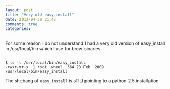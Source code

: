 ```yaml
---
layout: post
title: "Very old easy_install"
date: 2012-04-30 21:42
comments: true
categories: 
---
```


For some reason I do not understand I had a very old version of easy_install in /usr/local/bin which I use for brew binaries.


```

$ ls -l /usr/local/bin/easy_install
-rwxr-xr-x  1 root  wheel  364 28 Feb  2009 /usr/local/bin/easy_install

```

The shebang of ```easy_install``` is sTILl pointing to a python 2.5 installation



